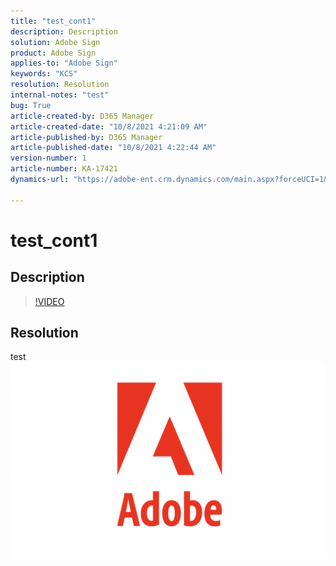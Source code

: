```yaml
---
title: "test_cont1"
description: Description
solution: Adobe Sign
product: Adobe Sign
applies-to: "Adobe Sign"
keywords: "KCS"
resolution: Resolution
internal-notes: "test"
bug: True
article-created-by: D365 Manager
article-created-date: "10/8/2021 4:21:09 AM"
article-published-by: D365 Manager
article-published-date: "10/8/2021 4:22:44 AM"
version-number: 1
article-number: KA-17421
dynamics-url: "https://adobe-ent.crm.dynamics.com/main.aspx?forceUCI=1&pagetype=entityrecord&etn=knowledgearticle&id=99bb7d27-ef27-ec11-b6e5-0022480ae877"

---
```

# test_cont1

## Description





>[!VIDEO](https://video.tv.adobe.com/v/18696?quality=9&amp;learn=on)

 


## Resolution


test![](assets/a8c73550-ef27-ec11-b6e5-0022480ae877.png)
